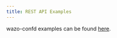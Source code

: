 ```yaml
---
title: REST API Examples
---
```


wazo-confd examples can be found
[here](https://wazo-platform.org/documentation/overview/configuration.html#rest-api-example).
